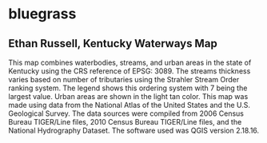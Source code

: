 # bluegrass
## Ethan Russell, Kentucky Waterways Map
This map combines waterbodies, streams, and urban areas in the state of Kentucky using the CRS reference of EPSG: 3089. The streams thickness varies based on number of tributaries using the Strahler Stream Order ranking system. The legend shows this ordering system with 7 being the largest value. Urban areas are shown in the light tan color. This map was made using data from the National Atlas of the United States and the U.S. Geological Survey. The data sources were compiled from 2006 Census Bureau TIGER/Line files, 2010 Census Bureau TIGER/Line files, and the National Hydrography Dataset. The software used was QGIS version 2.18.16.
<!-- need space after header hashtags to display properly -->
